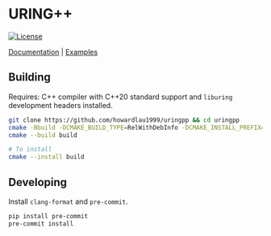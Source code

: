 # URING++

[![License](https://img.shields.io/badge/License-Apache_2.0-blue.svg)](https://opensource.org/licenses/Apache-2.0)

[Documentation](https://liuhaohua.com/uringpp/) | [Examples](https://liuhaohua.com/uringpp/examples.html)

## Building

Requires: C++ compiler with C++20 standard support and `liburing` development headers installed.

```bash
git clone https://github.com/howardlau1999/uringpp && cd uringpp
cmake -Bbuild -DCMAKE_BUILD_TYPE=RelWithDebInfo -DCMAKE_INSTALL_PREFIX=$INSTALL_DIR .
cmake --build build

# To install
cmake --install build
```

## Developing

Install `clang-format` and `pre-commit`. 

```bash
pip install pre-commit
pre-commit install
```